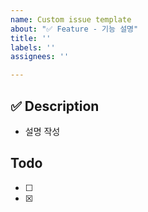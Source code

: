 ```yaml
---
name: Custom issue template
about: "✅ Feature - 기능 설명"
title: ''
labels: ''
assignees: ''

---
```


## ✅ Description
- 설명 작성

## Todo
- [ ] 
- [x]
